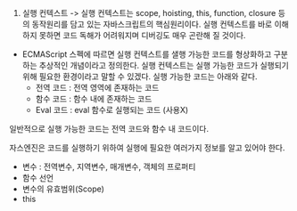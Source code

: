 1. 실행 컨텍스트
-> 실행 컨텍스트는 scope, hoisting, this, function, closure 등의 동작원리를 담고 있는 자바스크립트의 핵심원리이다.
   실행 컨텍스트를 바로 이해하지 못하면 코드 독해가 어려워지며 디버깅도 매우 곤란해 질 것이다.

- ECMAScript 스펙에 따르면 실행 컨텍스트를 샐행 가능한 코드를 형상화하고 구분하는 추상적인 개념이라고 정의한다. 실행 컨텍스트는 실행 가능한 코드가 실행되기 위해 필요한 환경이라고 말할 수 있겠다. 실행 가능한 코드는 아래와 같다. 
  - 전역 코드 : 전역 영역에 존재하는 코드
  - 함수 코드 : 함수 내에 존재하는 코드
  - Eval 코드 : eval 함수로 실행되는 코드 (사용X)

일반적으로 실행 가능한 코드는 전역 코드와 함수 내 코드이다.

자스엔진은 코드를 실행하기 위하여 실행에 필요한 여러가지 정보를 알고 있어야 한다.
- 변수 : 전역변수, 지역변수, 매개변수, 객체의 프로퍼티
- 함수 선언
- 변수의 유효범위(Scope)
- this


